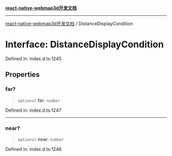 [**react-native-webmap3d开发文档**](../README.md)

***

[react-native-webmap3d开发文档](../globals.md) / DistanceDisplayCondition

# Interface: DistanceDisplayCondition

Defined in: index.d.ts:1245

## Properties

### far?

> `optional` **far**: `number`

Defined in: index.d.ts:1247

***

### near?

> `optional` **near**: `number`

Defined in: index.d.ts:1246
